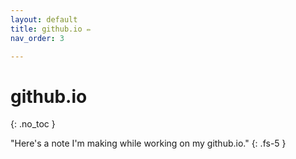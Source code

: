 ```yaml
---
layout: default
title: github.io ✏️ 
nav_order: 3

---
```

# github.io 
{: .no_toc }

"Here's a note I'm making while working on my github.io."
{: .fs-5 }

